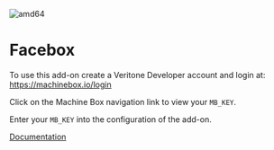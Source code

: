![amd64][amd64-shield]

# Facebox

To use this add-on create a Veritone Developer account and login at:
https://machinebox.io/login

Click on the Machine Box navigation link to view your `MB_KEY`.

Enter your `MB_KEY` into the configuration of the add-on.

[Documentation](https://machinebox.io/docs/facebox)

[amd64-shield]: https://img.shields.io/badge/amd64-yes-green.svg
